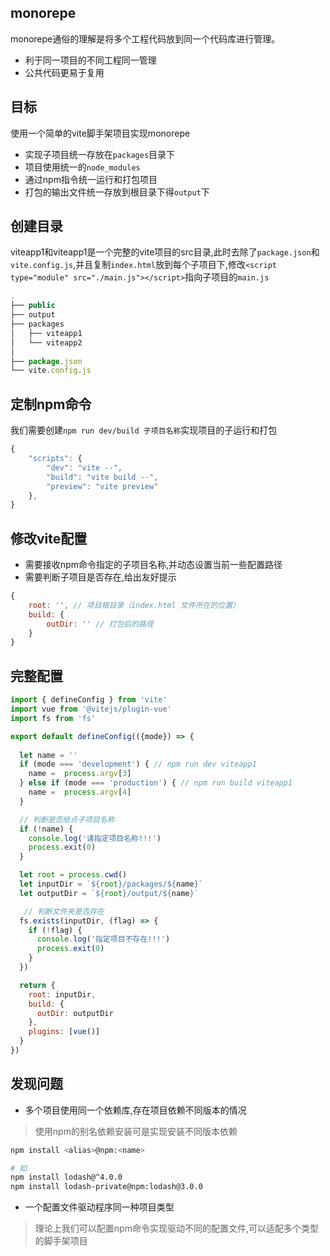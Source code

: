 ## monorepe
monorepe通俗的理解是将多个工程代码放到同一个代码库进行管理。
- 利于同一项目的不同工程同一管理
- 公共代码更易于复用

## 目标

使用一个简单的vite脚手架项目实现monorepe
- 实现子项目统一存放在`packages`目录下
- 项目使用统一的`node_modules`
- 通过npm指令统一运行和打包项目
- 打包的输出文件统一存放到根目录下得`output`下

## 创建目录
viteapp1和viteapp1是一个完整的vite项目的src目录,此时去除了`package.json`和`vite.config.js`,并且复制`index.html`放到每个子项目下,修改`<script type="module" src="./main.js"></script>`指向子项目的`main.js`
```js
.
├── public
├── output
├── packages
│   ├── viteapp1
│   └── viteapp2
│ 
├── package.json
└── vite.config.js

```

## 定制npm命令
我们需要创建`npm run dev/build 子项目名称`实现项目的子运行和打包

```js
{
    "scripts": {
        "dev": "vite --",
        "build": "vite build --",
        "preview": "vite preview"
    },
}

```

## 修改vite配置
- 需要接收npm命令指定的子项目名称,并动态设置当前一些配置路径
- 需要判断子项目是否存在,给出友好提示

```js
{
    root: '', // 项目根目录（index.html 文件所在的位置）
    build: {
        outDir: '' // 打包后的路径
    }
}
```

## 完整配置
```js
import { defineConfig } from 'vite'
import vue from '@vitejs/plugin-vue'
import fs from 'fs'

export default defineConfig(({mode}) => {
  
  let name = ''
  if (mode === 'development') { // npm run dev viteapp1
    name =  process.argv[3]
  } else if (mode === 'production') { // npm run build viteapp1
    name =  process.argv[4]
  }

  // 判断是否给点子项目名称
  if (!name) {
    console.log('请指定项目名称!!!')
    process.exit(0)
  }

  let root = process.cwd()
  let inputDir = `${root}/packages/${name}`
  let outputDir = `${root}/output/${name}`

   // 判断文件夹是否存在
  fs.exists(inputDir, (flag) => {
    if (!flag) {
      console.log('指定项目不存在!!!')
      process.exit(0)
    }
  })

  return {
    root: inputDir,
    build: {
      outDir: outputDir
    },
    plugins: [vue()]
  }
})

```

## 发现问题
- 多个项目使用同一个依赖库,存在项目依赖不同版本的情况

> 使用npm的别名依赖安装可是实现安装不同版本依赖
```bash
npm install <alias>@npm:<name>

# 如
npm install lodash@^4.0.0
npm install lodash-private@npm:lodash@3.0.0
```

- 一个配置文件驱动程序同一种项目类型

> 理论上我们可以配置npm命令实现驱动不同的配置文件,可以适配多个类型的脚手架项目
